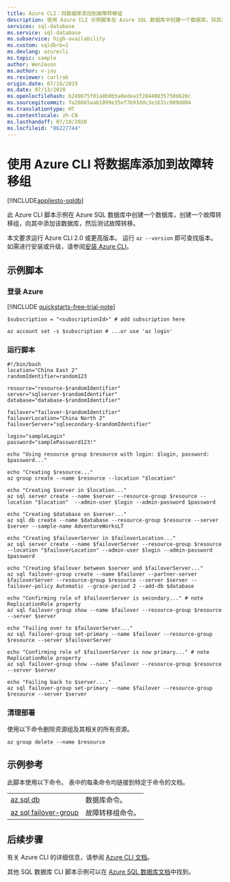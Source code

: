 ```yaml
---
title: Azure CLI：将数据库添加到故障转移组
description: 使用 Azure CLI 示例脚本在 Azure SQL 数据库中创建一个数据库，将其添加到自动故障转移组，然后测试故障转移。
services: sql-database
ms.service: sql-database
ms.subservice: high-availability
ms.custom: sqldbrb=1
ms.devlang: azurecli
ms.topic: sample
author: WenJason
ms.author: v-jay
ms.reviewer: carlrab
origin.date: 07/16/2019
ms.date: 07/13/2020
ms.openlocfilehash: b249875f01a8b0b5a0edea1f284408357500620c
ms.sourcegitcommit: fa26665aab1899e35ef7b93ddc3e1631c009dd04
ms.translationtype: HT
ms.contentlocale: zh-CN
ms.lasthandoff: 07/10/2020
ms.locfileid: "86227744"
---
```

# <a name="use-the-azure-cli-to-add-a-database-to-a-failover-group"></a>使用 Azure CLI 将数据库添加到故障转移组

[!INCLUDE[appliesto-sqldb](../../includes/appliesto-sqldb.md)]

此 Azure CLI 脚本示例在 Azure SQL 数据库中创建一个数据库，创建一个故障转移组，向其中添加该数据库，然后测试故障转移。

本文要求运行 Azure CLI 2.0 或更高版本。 运行 `az --version` 即可查找版本。 如需进行安装或升级，请参阅[安装 Azure CLI](/cli/install-azure-cli)。

## <a name="sample-script"></a>示例脚本

### <a name="sign-in-to-azure"></a>登录 Azure

[!INCLUDE [quickstarts-free-trial-note](../../../../includes/quickstarts-free-trial-note.md)]

```azurecli
$subscription = "<subscriptionId>" # add subscription here

az account set -s $subscription # ...or use 'az login'
```

### <a name="run-the-script"></a>运行脚本

```azurecli
#!/bin/bash
location="China East 2"
randomIdentifier=random123

resource="resource-$randomIdentifier"
server="sqlserver-$randomIdentifier"
database="database-$randomIdentifier"

failover="failover-$randomIdentifier"
failoverLocation="China North 2"
failoverServer="sqlsecondary-$randomIdentifier"

login="sampleLogin"
password="samplePassword123!"

echo "Using resource group $resource with login: $login, password: $password..."

echo "Creating $resource..."
az group create --name $resource --location "$location"

echo "Creating $server in $location..."
az sql server create --name $server --resource-group $resource --location "$location"  --admin-user $login --admin-password $password

echo "Creating $database on $server..."
az sql db create --name $database --resource-group $resource --server $server --sample-name AdventureWorksLT

echo "Creating $failoverServer in $failoverLocation..."
az sql server create --name $failoverServer --resource-group $resource --location "$failoverLocation" --admin-user $login --admin-password $password

echo "Creating $failover between $server and $failoverServer..."
az sql failover-group create --name $failover --partner-server $failoverServer --resource-group $resource --server $server --failover-policy Automatic --grace-period 2 --add-db $database

echo "Confirming role of $failoverServer is secondary..." # note ReplicationRole property
az sql failover-group show --name $failover --resource-group $resource --server $server

echo "Failing over to $failoverServer..."
az sql failover-group set-primary --name $failover --resource-group $resource --server $failoverServer 

echo "Confirming role of $failoverServer is now primary..." # note ReplicationRole property
az sql failover-group show --name $failover --resource-group $resource --server $server

echo "Failing back to $server...."
az sql failover-group set-primary --name $failover --resource-group $resource --server $server
```

### <a name="clean-up-deployment"></a>清理部署

使用以下命令删除资源组及其相关的所有资源。

```azurecli
az group delete --name $resource
```

## <a name="sample-reference"></a>示例参考

此脚本使用以下命令。 表中的每条命令均链接到特定于命令的文档。

| | |
|---|---|
| [az sql db](/cli/sql/db) | 数据库命令。 |
| [az sql failover-group ](/cli/sql/failover-group) | 故障转移组命令。 |

## <a name="next-steps"></a>后续步骤

有关 Azure CLI 的详细信息，请参阅 [Azure CLI 文档](/cli/)。

其他 SQL 数据库 CLI 脚本示例可以在 [Azure SQL 数据库文档](../az-cli-script-samples-content-guide.md)中找到。
